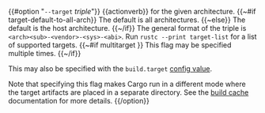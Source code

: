 {{#option "`--target` _triple_"}}
{{actionverb}} for the given architecture.
{{~#if target-default-to-all-arch}} The default is all architectures.
{{~else}} The default is the host architecture.
{{~/if}} The general format of the triple is
`<arch><sub>-<vendor>-<sys>-<abi>`. Run `rustc --print target-list` for a
list of supported targets.
{{~#if multitarget }} This flag may be specified multiple times. {{~/if}}

This may also be specified with the `build.target`
[config value](../reference/config.html).

Note that specifying this flag makes Cargo run in a different mode where the
target artifacts are placed in a separate directory. See the
[build cache](../guide/build-cache.html) documentation for more details.
{{/option}}
